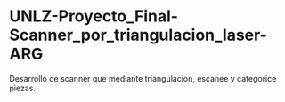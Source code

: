 # UNLZ-Proyecto_Final-Scanner_por_triangulacion_laser-ARG
Desarrollo de scanner que mediante triangulacion, escanee y categorice piezas.

